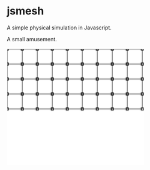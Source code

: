 # jsmesh
A simple physical simulation in Javascript.

A small amusement.

![Screenshot](https://raw.githubusercontent.com/luismedel/jsmesh/master/preview.gif "Preview")
